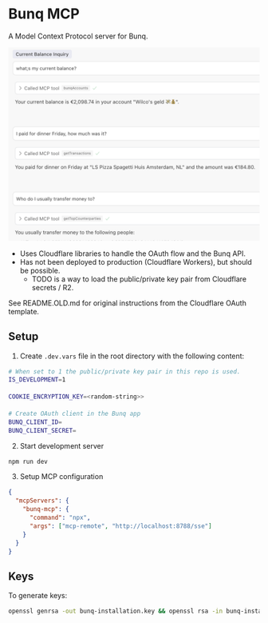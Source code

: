 # Bunq MCP

A Model Context Protocol server for Bunq.

![Screenshot](resources/screenshot.png)

- Uses Cloudflare libraries to handle the OAuth flow and the Bunq API.
- Has not been deployed to production (Cloudflare Workers), but should be possible.
  - TODO is a way to load the public/private key pair from Cloudflare secrets / R2.

See README.OLD.md for original instructions from the Cloudflare OAuth template.

## Setup

1. Create `.dev.vars` file in the root directory with the following content:

```sh
# When set to 1 the public/private key pair in this repo is used.
IS_DEVELOPMENT=1

COOKIE_ENCRYPTION_KEY=<random-string>>

# Create OAuth client in the Bunq app
BUNQ_CLIENT_ID=
BUNQ_CLIENT_SECRET=
```

2. Start development server

```sh
npm run dev
```

3. Setup MCP configuration

```json
{
  "mcpServers": {
    "bunq-mcp": {
      "command": "npx",
      "args": ["mcp-remote", "http://localhost:8788/sse"]
    }
  }
}
```

## Keys

To generate keys:

```sh
openssl genrsa -out bunq-installation.key && openssl rsa -in bunq-installation.key -outform PEM -pubout -out bunq-installation.pub
```
